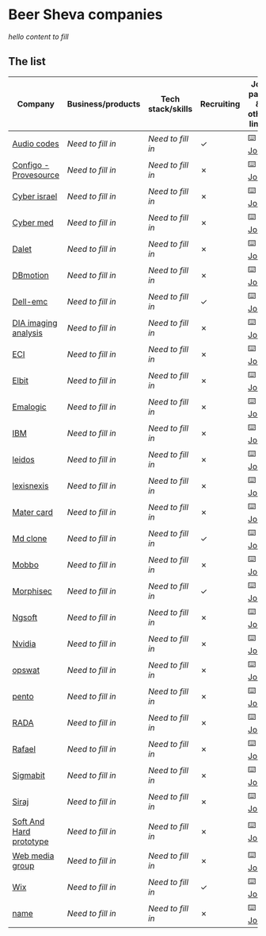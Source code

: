 # Beer Sheva companies 


*hello content to fill*

## The list

Company                                                         | Business/products                        | Tech stack/skills                              | Recruiting                                | Job page & other links
-------------------------------------------------               | -----------------------------            | ----------------------------                   | ------------------------------------| ----------------------
[Audio codes](https://www.audiocodes.com/)                      | *Need to fill in*                        | *Need to fill in*                              | ✓                                   | :keyboard: [Jobs](https://www.audiocodes.com/careers/positions?countryGroup=Israel)
[Configo - Provesource](https://provesrc.com)                   | *Need to fill in*                        | *Need to fill in*                              | ✗                                   | :keyboard: [Jobs]()
[Cyber israel](site)                                            | *Need to fill in*                        | *Need to fill in*                              | ✗                                   | :keyboard: [Jobs]()
[Cyber med](site)                                               | *Need to fill in*                        | *Need to fill in*                              | ✗                                   | :keyboard: [Jobs]()
[Dalet](site)                                                   | *Need to fill in*                        | *Need to fill in*                              | ✗                                   | :keyboard: [Jobs]()
[DBmotion](site)                                                | *Need to fill in*                        | *Need to fill in*                              | ✗                                   | :keyboard: [Jobs]()
[Dell-emc](https://www.delltechnologies.com/)                   | *Need to fill in*                        | *Need to fill in*                              | ✓                                   | :keyboard: [Jobs](https://jobs.dell.com/search-jobs/Israel?orgIds=375&alp=294640&alt=2)
[DIA imaging analysis](site)                                    | *Need to fill in*                        | *Need to fill in*                              | ✗                                   | :keyboard: [Jobs]()
[ECI](site)                                                     | *Need to fill in*                        | *Need to fill in*                              | ✗                                   | :keyboard: [Jobs]()
[Elbit](site)                                                   | *Need to fill in*                        | *Need to fill in*                              | ✗                                   | :keyboard: [Jobs]()
[Emalogic](http://www.emalogic.com/)                            | *Need to fill in*                        | *Need to fill in*                              | ✗                                   | :keyboard: [Jobs]()
[IBM](site)                                                     | *Need to fill in*                        | *Need to fill in*                              | ✗                                   | :keyboard: [Jobs]()
[leidos](site)                                                  | *Need to fill in*                        | *Need to fill in*                              | ✗                                   | :keyboard: [Jobs]()
[lexisnexis](https://www.lexisnexis.com/en-us/gateway.page)     | *Need to fill in*                        | *Need to fill in*                              | ✗                                   | :keyboard: [Jobs]()
[Mater card](site)                                              | *Need to fill in*                        | *Need to fill in*                              | ✗                                   | :keyboard: [Jobs]()
[Md clone](https://www.mdclone.com/)                            | *Need to fill in*                        | *Need to fill in*                              | ✓                                   | :keyboard: [Jobs](https://www.mdclone.com/careers)
[Mobbo](site)                                                   | *Need to fill in*                        | *Need to fill in*                              | ✗                                   | :keyboard: [Jobs]()
[Morphisec](https://www.morphisec.com/)                         | *Need to fill in*                        | *Need to fill in*                              | ✓                                   | :keyboard: [Jobs](https://www.morphisec.com/careers)
[Ngsoft](site)                                                  | *Need to fill in*                        | *Need to fill in*                              | ✗                                   | :keyboard: [Jobs]()
[Nvidia](site)                                                  | *Need to fill in*                        | *Need to fill in*                              | ✗                                   | :keyboard: [Jobs]()
[opswat](site)                                                  | *Need to fill in*                        | *Need to fill in*                              | ✗                                   | :keyboard: [Jobs]()
[pento](site)                                                   | *Need to fill in*                        | *Need to fill in*                              | ✗                                   | :keyboard: [Jobs]()
[RADA](site)                                                    | *Need to fill in*                        | *Need to fill in*                              | ✗                                   | :keyboard: [Jobs]()
[Rafael](site)                                                  | *Need to fill in*                        | *Need to fill in*                              | ✗                                   | :keyboard: [Jobs]()
[Sigmabit](site)                                                | *Need to fill in*                        | *Need to fill in*                              | ✗                                   | :keyboard: [Jobs]()
[Siraj](site)                                                   | *Need to fill in*                        | *Need to fill in*                              | ✗                                   | :keyboard: [Jobs]()
[Soft And Hard prototype](site)                                 | *Need to fill in*                        | *Need to fill in*                              | ✗                                   | :keyboard: [Jobs]()
[Web media group](site)                                         | *Need to fill in*                        | *Need to fill in*                              | ✗                                   | :keyboard: [Jobs]()
[Wix](https://www.wix.com/)                                     | *Need to fill in*                        | *Need to fill in*                              | ✓                                   | :keyboard: [Jobs](https://www.wix.com/jobs/locations/beer-sheva)
[name](site)                                                    | *Need to fill in*                        | *Need to fill in*                              | ✗                                   | :keyboard: [Jobs]()

